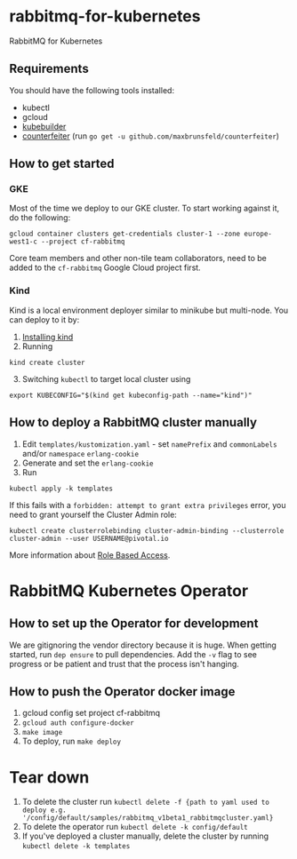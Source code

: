 # rabbitmq-for-kubernetes
RabbitMQ for Kubernetes

## Requirements
You should have the following tools installed:
* kubectl
* gcloud
* [kubebuilder](https://book.kubebuilder.io/quick_start.html)
* [counterfeiter](https://github.com/maxbrunsfeld/counterfeiter) (run `go get -u github.com/maxbrunsfeld/counterfeiter`)

## How to get started
### GKE
Most of the time we deploy to our GKE cluster. To start working against it, do the following:
```
gcloud container clusters get-credentials cluster-1 --zone europe-west1-c --project cf-rabbitmq
```
Core team members and other non-tile team collaborators, need to be added to the `cf-rabbitmq` Google Cloud project first.

### Kind
Kind is a local environment deployer similar to minikube but multi-node. You can deploy to it by:
1. [Installing kind](https://github.com/kubernetes-sigs/kind#installation-and-usage)
2. Running
```
kind create cluster
```
3. Switching `kubectl` to target local cluster using
```
export KUBECONFIG="$(kind get kubeconfig-path --name="kind")"
```

## How to deploy a RabbitMQ cluster manually
1. Edit `templates/kustomization.yaml` - set `namePrefix` and `commonLabels` and/or `namespace` `erlang-cookie`
2. Generate and set the `erlang-cookie`
3. Run
```
kubectl apply -k templates
```

If this fails with a `forbidden: attempt to grant extra privileges` error, you need to grant yourself the Cluster Admin role:
```
kubectl create clusterrolebinding cluster-admin-binding --clusterrole cluster-admin --user USERNAME@pivotal.io
```
More information about [Role Based Access](https://cloud.google.com/kubernetes-engine/docs/how-to/role-based-access-control).

# RabbitMQ Kubernetes Operator

## How to set up the Operator for development

We are gitignoring the vendor directory because it is huge. When getting started, run `dep ensure` to pull dependencies. Add the `-v` flag to see progress or be patient and trust that the process isn't hanging.

## How to push the Operator docker image

1. gcloud config set project cf-rabbitmq
2. `gcloud auth configure-docker`
3. `make image`
4. To deploy, run `make deploy`

# Tear down

1. To delete the cluster run `kubectl delete -f {path to yaml used to deploy e.g. '/config/default/samples/rabbitmq_v1beta1_rabbitmqcluster.yaml}`
1. To delete the operator run `kubectl delete -k config/default`
1. If you've deployed a cluster manually, delete the cluster by running `kubectl delete -k templates`
